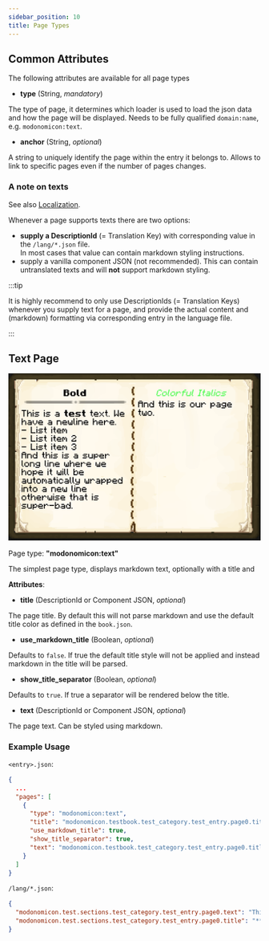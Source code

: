 ```yaml
---
sidebar_position: 10
title: Page Types
---
```


## Common Attributes
<!-- TODO: Attributes shared by all pages -->

The following attributes are available for all page types

* **type** (String, _mandatory_)

The type of page, it determines which loader is used to load the json data and how the page will be displayed.
Needs to be fully qualified `domain:name`, e.g. `modonomicon:text`. 

* **anchor** (String, _optional_)

A string to uniquely identify the page within the entry it belongs to. Allows to link to specific pages even if the number of pages changes.

### A note on texts

See also [Localization](../advanced/localization).

Whenever a page supports texts there are two options: 

- **supply a DescriptionId** (= Translation Key) with corresponding value in the `/lang/*.json` file.  
  In most cases that value can contain markdown styling instructions.
- supply a vanilla component JSON (not recommended). This can contain untranslated texts and will **not** support markdown styling.

:::tip

It is highly recommend to only use DescriptionIds (= Translation Keys) whenever you supply text for a page, and provide the actual content and (markdown) formatting via corresponding entry in the language file.

:::

## Text Page

![Text Page](/img/docs/getting-started/page-types/text-page.png)

Page type: **"modonomicon:text"**

The simplest page type, displays markdown text, optionally with a title and 
<!-- TODO: Describe text page -->

**Attributes**:

* **title** (DescriptionId or Component JSON, _optional_)

The page title. By default this will not parse markdown and use the default title color as defined in the `book.json`.
<!-- TODO: link to book settings here -->

* **use_markdown_title** (Boolean, _optional_)
  
Defaults to `false`. If true the default title style will not be applied and instead markdown in the title will be parsed.

* **show_title_separator** (Boolean, _optional_)

Defaults to `true`. If true a separator will be rendered below the title.
<!-- TODO: link to book styling here and note the UV coordinates -->

* **text** (DescriptionId or Component JSON, _optional_)

The page text. Can be styled using markdown.

### Example Usage

`<entry>.json`:

```json
{
  ...
  "pages": [
    {
      "type": "modonomicon:text",
      "title": "modonomicon.testbook.test_category.test_entry.page0.title",
      "use_markdown_title": true,
      "show_title_separator": true,
      "text": "modonomicon.testbook.test_category.test_entry.page0.title"
    }
  ]
}
```  

`/lang/*.json`:

```json
{
  "modonomicon.test.sections.test_category.test_entry.page0.text": "This is a **test** text.\nWe have a newline here.\n- List item\n- List item 2\n- List item 3\n\nAnd this is a super long line where we hope it will be automatically wrapped into a new line otherwise that is super-bad.\n",
  "modonomicon.test.sections.test_category.test_entry.page0.title": "**Bold**"
}
```

